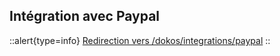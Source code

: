 ## Intégration avec Paypal
::alert{type=info}
<icon name="mdi:arrow-right-bottom"></icon> [Redirection vers /dokos/integrations/paypal](/dokos/integrations/paypal)
::